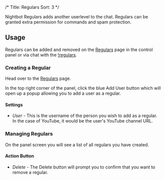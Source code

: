 /*
Title: Regulars
Sort: 3
*/

Nightbot Regulars adds another userlevel to the chat. Regulars can be granted extra permission for commands and spam protection.

## Usage

Regulars can be added and removed on the [Regulars](https://beta.nightbot.tv/regulars) page in the control panel or via chat with the [!regulars](https://docs.nightbot.tv/commands/regulars).

### Creating a Regular

Head over to the [Regulars](https://beta.nightbot.tv/regulars) page.

In the top right corner of the panel, click the blue Add User button which will open up a popup allowing you to add a user as a regular.

#### Settings

- *User* - This is the username of the person you wish to add as a regular. In the case of YouTube, it would be the user's YouTube channel URL.

### Managing Regulars

On the panel screen you will see a list of all regulars you have created.

#### Action Button

- *Delete* - The Delete button will prompt you to confirm that you want to remove a regular.
